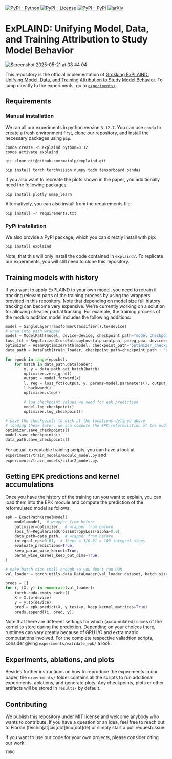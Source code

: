 
[![PyPI - Python](https://img.shields.io/badge/python-v3.12+-blue.svg)](https://pypi.org/project/explaind/0.0.1/)
[![PyPI - License](https://img.shields.io/badge/license-MIT-green.svg)](https://github.com/mainlp/explaind/blob/main/LICENSE)
[![PyPI - PyPi](https://img.shields.io/pypi/v/explaind)](https://pypi.org/project/explaind/0.0.1/)
[![arXiv](https://img.shields.io/badge/TODO-<COLOR>.svg)](https://github.com/mainlp/explaind)

# ExPLAIND: Unifying Model, Data, and Training Attribution to Study Model Behavior

![Screenshot 2025-05-21 at 08 44 04](https://github.com/user-attachments/assets/077ef1a3-2e37-4e3a-8434-cf6673369122)

This repository is the official implementation of [Grokking ExPLAIND: Unifying Model, Data, and Training Attribution to Study Model Behavior](https://github.com/mainlp/path_kernels). To jump directly to the experiments, go to [`experiments/`](https://github.com/mainlp/explaind/tree/main/experiments).


## Requirements

### Manual installation

We ran all our experiments in python version `3.12.7`. You can use `conda` to create a fresh environment first, clone our repository, and install the necessary packages using `pip`.

```
conda create -n explaind python=3.12
conda activate explaind

git clone git@github.com:mainlp/explaind.git

pip install torch torchvision numpy tqdm tensorboard pandas
```

If you also want to recreate the plots shown in the paper, you additionally need the following packages:

```setup
pip install plotly umap_learn
```

Alternatively, you can also install from the requirements file:

```setup
pip install -r requirements.txt
```

### PyPi installation

We also provide a PyPi package, which you can directly install with pip:

```setup
pip install explaind
```

Note, that this will only install the code contained in `explaind/`. To replicate our experiments, you will still need to clone this repository.

## Training models with history

If you want to apply ExPLAIND to your own model, you need to retrain it tracking relevant parts of the training process by using the wrappers provided in this repository. Note that depending on model size full history tracking can become very expensive. We're currently working on a solution for allowing cheaper partial tracking. For example, the training process of the modulo addition model includes the following additions:

```python
model = SingleLayerTransformerClassifier().to(device)
# wrap into path wrapper
model = ModelPath(model, device=device, checkpoint_path="model_checkpoint.pt")
loss_fct = RegularizedCrossEntropyLoss(alpha=alpha, p=reg_pow, device=device)
optimizer = AdamWOptimizerPath(model, checkpoint_path="optimizer_checkpoint.pt")
data_path = DataPath(train_loader, checkpoint_path=checkpoint_path + "data_checkpoint.pt", overwrite=True, full_batch=False)

for epoch in range(epochs):
    for batch in data_path.dataloader:
        x, y = data_path.get_batch(batch)
        optimizer.zero_grad()
        output = model.forward(x)
        l, reg = loss_fct(output, y, params=model.parameters(), output_reg=True)
        l.backward()
        optimizer.step()

        # log checkpoint values we need for epk prediction
        model.log_checkpoint() 
        optimizer.log_checkpoint()

# save the checkpoints to disk at the locations defined above
# loading these later, we can compute the EPK reformulation of the model
optimizer.save_checkpoints()
model.save_checkpoints()
data_path.save_checkpoints()
```

For actual, executable training scripts, you can have a look at `experiments/train_models/modulo_model.py` and `experiments/train_models/cifar2_model.py`.

## Getting EPK predictions and kernel accumulations

Once you have the history of the training run you want to explain, you can load them into the EPK module and compute the prediction of the reformulated model as follows:

```python
epk = ExactPathKernelModel(
    model=model,  # wrapper from before
    optimizer=optimizer,  # wrapper from before
    loss_fn=RegularizedCrossEntropyLoss(alpha=0.0),
    data_path=data_path,  # wrapper from before
    integral_eps=0.01,  # 1/eps = 1/0.01 = 100 integral steps
    evaluate_predictions=True,
    keep_param_wise_kernel=True,
    param_wise_kernel_keep_out_dims=True,
)

# make batch size small enough so you don't run OOM
val_loader = torch.utils.data.DataLoader(val_loader.dataset, batch_size=100, shuffle=False)

preds = []
for i, (X, y) in enumerate(val_loader):
    torch.cuda.empty_cache()
    X = X.to(device)
    y = y.to(device)
    pred = epk.predict(X, y_test=y, keep_kernel_matrices=True)
    preds.append((i, pred, y))
```

Note that there are different settings for which (accumulated) slices of the kernel to store during the prediction. Depending on your choices there, runtimes can vary greatly because of GPU I/O and extra matrix computations involved. For the complete respective valiadtion scripts, consider giving `experiments/validate_epk/` a look.

## Experiments, ablations, and plots

Besides further instructions on how to reproduce the experiments in our paper, the `experiments/` folder contains all the scripts to run additional experiments, ablations, and generate plots. Any checkpoints, plots or other artifacts will be stored in `results/` by default.


## Contributing

We publish this repository under MIT license and welcome anybody who wants to contribute. If you have a question or an idea, feel free to reach out to Florian (feichin[at]cis[dot]lmu[dot]de) or simply start a pull request/issue.

If you want to use our code for your own projects, please consider citing our work:

```
TODO
```

